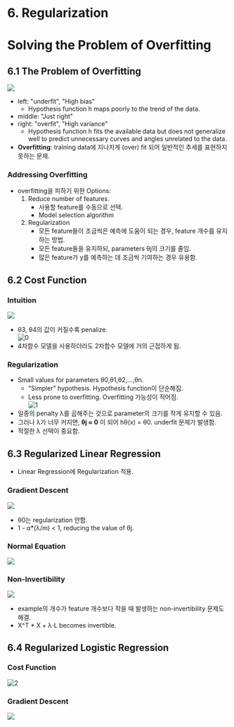 # 6. Regularization
# Solving the Problem of Overfitting
## 6.1 The Problem of Overfitting   
  ![](https://user-images.githubusercontent.com/68726615/93430119-220e5380-f8fd-11ea-868d-d95c30bb8419.png)
- left: "underfit", "High bias"
    - Hypothesis function h maps poorly to the trend of the data.
- middle: "Just right"
- right: "overfit", "High variance"
    - Hypothesis function h fits the available data but does not generalize well to predict unnecessary curves and angles unrelated to the data. 
- __Overfitting__: training data에 지나치게 (over) fit 되어 일반적인 추세를 표현하지 못하는 문제.
### Addressing Overfitting
- overfitting을 피하기 위한 Options:
    1. Reduce number of features.
        - 사용할 feature를 수동으로 선택.
        - Model selection algorithm
    2. Regularization
        - 모든 feature들이 조금씩은 예측에 도움이 되는 경우, feature 개수를 유지하는 방법.
        - 모든 feature들을 유지하되, parameters θj의 크기를 줄임.
        - 많은 feature가 y를 예측하는 데 조금씩 기여하는 경우 유용함.
## 6.2 Cost Function
### Intuition
![](https://wikidocs.net/images/page/4329/rg201.PNG "")
-  θ3, θ4의 값이 커질수록 penalize.   
    ![0](https://user-images.githubusercontent.com/68726615/89644180-52240900-d8f2-11ea-85f3-3e5f78ca23a4.png "")   
- 4차함수 모델을 사용하더라도 2차함수 모델에 거의 근접하게 됨.
### Regularization
- Small values for parameters θ0,θ1,θ2,...,θn.
    - "Simpler" hypothesis. Hypothesis function이 단순해짐.
    - Less prone to overfitting. Overfitting 가능성이 적어짐.   
    ![1](https://user-images.githubusercontent.com/68726615/89644178-50f2dc00-d8f2-11ea-8c3c-dbf1c9b36d37.png "")   
 - 일종의 penalty λ를 곱해주는 것으로 parameter의 크기를 작게 유지할 수 있음.
 - 그러나 λ가 너무 커지면, __θj ≈ 0__ 이 되어 hθ(x) = θ0. underfit 문제가 발생함.
 - 적절한 λ 선택이 중요함.
## 6.3 Regularized Linear Regression
- Linear Regression에 Regularization 적용.
### Gradient Descent
   ![](https://wikidocs.net/images/page/4330/rg303.PNG "")
- θ0는 regularization 안함. 
- 1 - α*(λ/m) < 1, reducing the value of θj.
### Normal Equation
   ![](https://wikidocs.net/images/page/4330/rg304.PNG "")
### Non-Invertibility
   ![](https://wikidocs.net/images/page/4330/rg305.PNG "")
- example의 개수가 feature 개수보다 작을 때 발생하는 non-invertibility 문제도 해결.
- X^T * X + λ⋅L becomes invertible.
## 6.4 Regularized Logistic Regression
### Cost Function
   ![2](https://user-images.githubusercontent.com/68726615/89644170-4fc1af00-d8f2-11ea-899f-2f579a1915a0.png "")
### Gradient Descent
   ![](https://wikidocs.net/images/page/4331/rg402.PNG "")
